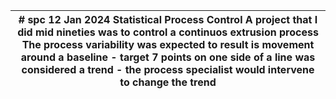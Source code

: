 | # spc 12 Jan 2024  Statistical Process Control A project that I did mid nineties was to control a continuos extrusion process  The process variability was expected to result is movement around a baseline - target 7 points on one side of a line was considered a trend - the process specialist would intervene to change the trend |
|-----------------------------------------------------------------------------------------------------------------------------------------------------------------------------------------------------------------------------------------------------------------------------------------------------------------------------------------|
